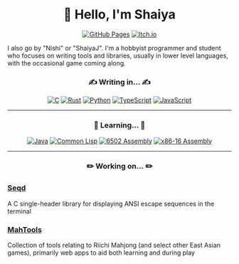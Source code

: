 <h1 align="center">
  👋 Hello, I'm Shaiya
</h1>

<div align="center">
  
  <a href="https://shaiyaj.github.io/">![GitHub Pages](https://img.shields.io/badge/Website-121013?logo=github&logoColor=white&style=for-the-badge)</a>
  <a href="https://nishij.itch.io/">![Itch.io](https://img.shields.io/badge/NishiJ-%23FF0B34.svg?logo=Itch.io&logoColor=white&style=for-the-badge)</a>
  
</div>

I also go by "Nishi" or "ShaiyaJ". I'm a hobbyist programmer and student who focuses on writing tools and libraries, usually in lower level languages, with the occasional game coming along. 

<h3 align="center">
  ✍️ Writing in... ✍️
</h3>

<div align="center">
  
  [![C](https://img.shields.io/badge/C-00599C?logo=c&logoColor=white&&style=for-the-badge)](#)
  [![Rust](https://img.shields.io/badge/Rust-%23000000.svg?e&logo=rust&logoColor=white&style=for-the-badge)](#)
  [![Python](https://img.shields.io/badge/Python-3776AB?logo=python&logoColor=fff&style=for-the-badge)](#)
  [![TypeScript](https://img.shields.io/badge/TypeScript-3178C6?logo=typescript&logoColor=fff&style=for-the-badge)](#)
  [![JavaScript](https://img.shields.io/badge/JavaScript-F7DF1E?logo=javascript&logoColor=000&style=for-the-badge)](#)

</div>

<hr />

<h3 align="center">
  🌱 Learning... 🌱
</h3>

<div align="center">
  
  [![Java](https://img.shields.io/badge/Java-%23ED8B00.svg?logo=openjdk&logoColor=white&style=for-the-badge)](#)
  [![Common Lisp](https://img.shields.io/badge/Common%20Lisp-000?logo=commonlisp&logoColor=fff&style=for-the-badge)](#)
  [![6502 Assembly](https://img.shields.io/badge/-6502%20Assembly-000?&logo=assemblyscript&style=for-the-badge)](#)
  [![x86-16 Assembly](https://img.shields.io/badge/-x86%E2%80%9316%20Assembly-000?&logo=assemblyscript&style=for-the-badge)](#)

</div>

<hr />

<h3 align="center">
  ✏️ Working on... ✏️
</h3>

### [Seqd](https://github.com/ShaiyaJ/seqd)
A C single-header library for displaying ANSI escape sequences in the terminal

### [MahTools](https://github.com/mahtools)
Collection of tools relating to Riichi Mahjong (and select other East Asian games), primarily web apps to aid both learning and during play 
